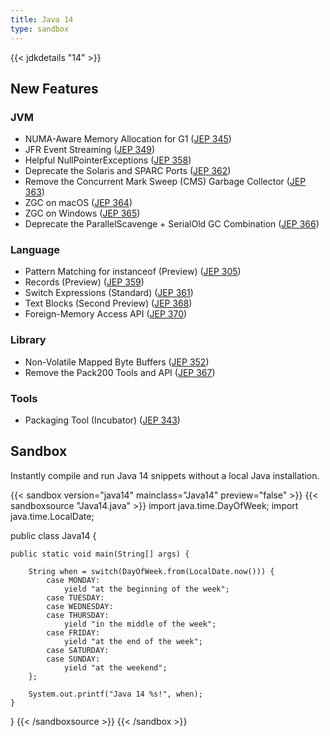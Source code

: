 ```yaml
---
title: Java 14
type: sandbox
---
```


{{< jdkdetails "14" >}}

## New Features

### JVM

* NUMA-Aware Memory Allocation for G1 ([JEP 345](http://openjdk.java.net/jeps/345)) 
* JFR Event Streaming ([JEP 349](http://openjdk.java.net/jeps/349))
* Helpful NullPointerExceptions ([JEP 358](http://openjdk.java.net/jeps/358))
* Deprecate the Solaris and SPARC Ports ([JEP 362](http://openjdk.java.net/jeps/362)) 
* Remove the Concurrent Mark Sweep (CMS) Garbage Collector ([JEP 363](http://openjdk.java.net/jeps/363))
* ZGC on macOS ([JEP 364](http://openjdk.java.net/jeps/364)) 
* ZGC on Windows ([JEP 365](http://openjdk.java.net/jeps/365)) 
* Deprecate the ParallelScavenge + SerialOld GC Combination ([JEP 366](http://openjdk.java.net/jeps/366)) 

### Language

* Pattern Matching for instanceof (Preview) ([JEP 305](http://openjdk.java.net/jeps/305))
* Records (Preview) ([JEP 359](http://openjdk.java.net/jeps/359))
* Switch Expressions (Standard) ([JEP 361](http://openjdk.java.net/jeps/361))
* Text Blocks (Second Preview) ([JEP 368](http://openjdk.java.net/jeps/368))
* Foreign-Memory Access API ([JEP 370](http://openjdk.java.net/jeps/370)) 

### Library

* Non-Volatile Mapped Byte Buffers ([JEP 352](http://openjdk.java.net/jeps/352))
* Remove the Pack200 Tools and API ([JEP 367](http://openjdk.java.net/jeps/367))

### Tools

* Packaging Tool (Incubator) ([JEP 343](http://openjdk.java.net/jeps/343))


## Sandbox

Instantly compile and run Java 14 snippets without a local Java installation.

{{< sandbox version="java14" mainclass="Java14" preview="false" >}}
{{< sandboxsource "Java14.java" >}}
import java.time.DayOfWeek;
import java.time.LocalDate;

public class Java14 {
    
    public static void main(String[] args) {

        String when = switch(DayOfWeek.from(LocalDate.now())) {
            case MONDAY:
                yield "at the beginning of the week";
            case TUESDAY:
            case WEDNESDAY:
            case THURSDAY:
                yield "in the middle of the week";
            case FRIDAY:
                yield "at the end of the week";
            case SATURDAY:
            case SUNDAY:
                yield "at the weekend";
        };

        System.out.printf("Java 14 %s!", when);
    }

}
{{< /sandboxsource >}}
{{< /sandbox >}}

